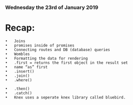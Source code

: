 ### Wednesday the 23rd of January 2019


# Recap:

	•	Joins
	•	promises inside of promises
	•	Connecting routes and DB (database) queries
	•	Wombles
	•	Formatting the data for rendering
	•	.first = returns the first object in the result set
	•	name “as” first
	•	.insert()
	•	.join()
	•	.where()

	•	.then()
	•	.catch()
	•	Knex uses a seperate knex library called bluebird. 
